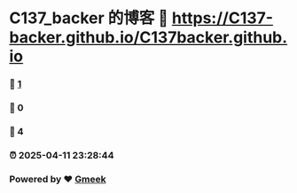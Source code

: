 # C137_backer 的博客 :link: https://C137-backer.github.io/C137backer.github.io 
### :page_facing_up: [1](https://C137-backer.github.io/C137backer.github.io/tag.html) 
### :speech_balloon: 0 
### :hibiscus: 4 
### :alarm_clock: 2025-04-11 23:28:44 
### Powered by :heart: [Gmeek](https://github.com/Meekdai/Gmeek)
